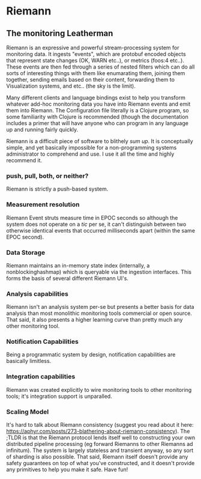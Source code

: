 # Riemann

## The monitoring Leatherman

Riemann is an expressive and powerful stream-processing system for monitoring
data. It ingests "events", which are protobuf encoded objects that represent
state changes (OK, WARN etc..), or metrics (foos:4 etc..). These events are
then fed through a series of nested filters which can do all sorts of
interesting things with them like enumarating them, joining them together,
sending emails based on their content, forwarding them to Visualization
systems, and etc.. (the sky is the limit). 

Many different clients and language bindings exist to help you transform
whatever add-hoc monitoring data you have into Riemann events and emit them into
Riemann. The Configuration file literally is a Clojure program, so some
familiarity with Clojure is recommended (though the documentation includes a
primer that will have anyone who can program in any language up and running
fairly quickly. 

Riemann is a difficult piece of software to blithely *sum up*. It is
conceptually simple, and yet basically impossible for a non-programming systems
administrator to comprehend and use. I use it all the time and highly recommend
it.

### push, pull, both, or neither?
Riemann is strictly a push-based system.

### Measurement resolution
Riemann Event struts measure time in EPOC seconds so although the system does
not operate on a *tic* per se, it can't distinguish between two otherwise
identical events that occurred milliseconds apart (within the same EPOC second). 

### Data Storage 
Riemann maintains an in-memory state index (internally, a nonblockinghashmap)
which is queryable via the ingestion interfaces. This forms the basis of several
different Riemann UI's.

### Analysis capabilities
Riemann isn't an analysis system per-se but presents a better basis for data
analysis than most monolithic monitoring tools commercial or open source. That
said, it also presents a higher learning curve than pretty much any other
monitoring tool. 

### Notification Capabilities
Being a programmatic system by design, notification capabilities are basically
limitless.

### Integration capabilities
Riemann was created explicitly to wire monitoring tools to other monitoring
tools; it's integration support is unparalled.

### Scaling Model 
It's hard to talk about Riemann consistency (suggest you read about it here:
https://aphyr.com/posts/273-blathering-about-riemann-consistency). The ;TLDR is
that the Riemann protocol lends itself well to constructing your own
distributed pipeline processing (eg forward Riemanns to other Riemanns ad
infinitum). The system is largely stateless and transient anyway, so any sort
of sharding is also possible. That said, Riemann itself doesn't provide any
safety guarantees on top of what you've constructed, and it doesn't provide any
primitives to help you make it safe. Have fun!
